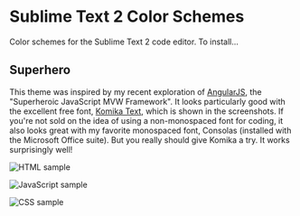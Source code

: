 # Sublime Text 2 Color Schemes

Color schemes for the Sublime Text 2 code editor. To install...

## Superhero

This theme was inspired by my recent exploration of [AngularJS](http://angularjs.org/), the "Superheroic JavaScript MVW Framework". It looks particularly good with the excellent free font, [Komika Text](http://www.fontsquirrel.com/fonts/Komika-Text), which is shown in the screenshots. If you're not sold on the idea of using a non-monospaced font for coding, it also looks great with my favorite monospaced font, Consolas (installed with the Microsoft Office suite). But you really should give Komika a try. It works surprisingly well!

![HTML sample](https://raw.github.com/Krxtopher/sublime-text-color-schemes/blob/master/screenshots/superhero-html-sample.png)

![JavaScript sample](https://raw.github.com/Krxtopher/sublime-text-color-schemes/blob/master/screenshots/superhero-javascript-sample.png)

![CSS sample](https://raw.github.com/Krxtopher/sublime-text-color-schemes/blob/master/screenshots/superhero-html-sample.png)